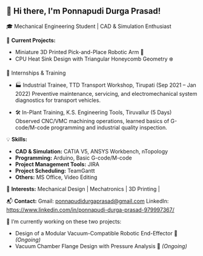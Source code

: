 ## 👋 Hi there, I'm Ponnapudi Durga Prasad!

🎓 Mechanical Engineering Student | CAD & Simulation Enthusiast 

🚀 **Current  Projects:**
- Miniature 3D Printed Pick-and-Place Robotic Arm 🤖
- CPU Heat Sink Design with Triangular Honeycomb Geometry ❄️
  
  
🔧 Internships & Training

- 🏭 Industrial Trainee, TTD Transport Workshop, Tirupati (Sep 2021 – Jan 2022)
Preventive maintenance, servicing, and electromechanical system diagnostics for transport vehicles.

- 🛠️ In-Plant Training, K.S. Engineering Tools, Tiruvallur (5 Days)
Observed CNC/VMC machining operations, learned basics of G-code/M-code programming and industrial quality inspection.

💡 **Skills:**

- **CAD & Simulation:** CATIA V5, ANSYS Workbench, nTopology
- **Programming:** Arduino, Basic G-code/M-code
- **Project Management Tools:** JIRA
- **Project Scheduling:** TeamGantt
- **Others:** MS Office, Video Editing

🎯 **Interests:** Mechanical Design | Mechatronics | 3D Printing | 


📬 **Contact:** Gmail: ponnapudidurgaprasad@gmail.com
LinkedIn: https://www.linkedin.com/in/ponnapudi-durga-prasad-979997367/


 🔭 I’m currently working on these two projects:
- Design of a Modular Vacuum-Compatible Robotic End-Effector 🔧 *(Ongoing)*
- Vacuum Chamber Flange Design with Pressure Analysis 💨 *(Ongoing)*
